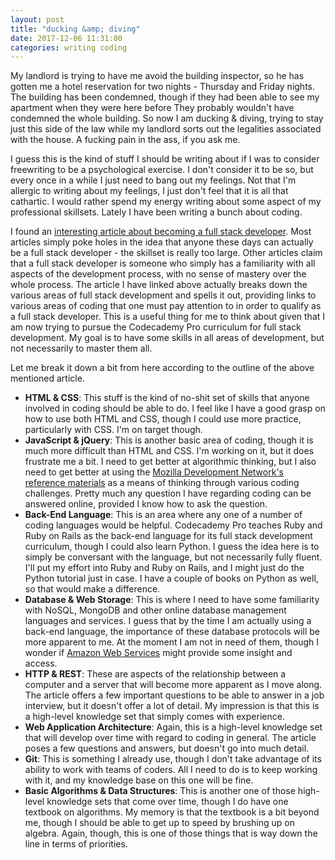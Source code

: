 ```yaml
---
layout: post
title: "ducking &amp; diving"
date: 2017-12-06 11:31:00
categories: writing coding
---
```


My landlord is trying to have me avoid the building inspector, so he has gotten me a hotel reservation for two nights - Thursday and Friday nights. The building has been condemned, though if they had been able to see my apartment when they were here before They probably wouldn't have condemned the whole building. So now I am ducking &amp; diving, trying to stay just this side of the law while my landlord sorts out the legalities associated with the house. A fucking pain in the ass, if you ask me.

I guess this is the kind of stuff I should be writing about if I was to consider freewriting to be a psychological exercise. I don't consider it to be so, but every once in a while I just need to bang out my feelings. Not that I'm allergic to writing about my feelings, I just don't feel that it is all that cathartic. I would rather spend my energy writing about some aspect of my professional skillsets. Lately I have been writing a bunch about coding.

I found an [interesting article about becoming a full stack developer](https://medium.com/coderbyte/a-guide-to-becoming-a-full-stack-developer-in-2017-5c3c08a1600c). Most articles simply poke holes in the idea that anyone these days can actually be a full stack developer - the skillset is really too large. Other articles claim that a full stack developer is someone who simply has a familiarity with all aspects of the development process, with no sense of mastery over the whole process. The article I have linked above actually breaks down the various areas of full stack development and spells it out, providing links to various areas of coding that one must pay attention to in order to qualify as a full stack developer. This is a useful thing for me to think about given that I am now trying to pursue the Codecademy Pro curriculum for full stack development. My goal is to have some skills in all areas of development, but not necessarily to master them all.

Let me break it down a bit from here according to the outline of the above mentioned article.

* **HTML &amp; CSS**: This stuff is the kind of no-shit set of skills that anyone involved in coding should be able to do. I feel like I have a good grasp on how to use both HTML and CSS, though I could use more practice, particularly with CSS. I'm on target though.
* **JavaScript &amp; jQuery**: This is another basic area of coding, though it is much more difficult than HTML and CSS. I'm working on it, but it does frustrate me a bit. I need to get better at algorithmic thinking, but I also need to get better at using the [Mozilla Development Network's reference materials](https://developer.mozilla.org/en-US/) as a means of thinking through various coding challenges. Pretty much any question I have regarding coding can be answered online, provided I know how to ask the question.
* **Back-End Language**: This is an area where any one of a number of coding languages would be helpful. Codecademy Pro teaches Ruby and Ruby on Rails as the back-end language for its full stack development curriculum, though I could also learn Python. I guess the idea here is to simply be conversant with the language, but not necessarily fully fluent. I'll put my effort into Ruby and Ruby on Rails, and I might just do the Python tutorial just in case. I have a couple of books on Python as well, so that would make a difference.
* **Database &amp; Web Storage**: This is where I need to have some familiarity with NoSQL, MongoDB and other online database management languages and services. I guess that by the time I am actually using a back-end language, the importance of these database protocols will be more apparent to me. At the moment I am not in need of them, though I wonder if [Amazon Web Services](https://aws.amazon.com/) might provide some insight and access.
* **HTTP &amp; REST**: These are aspects of the relationship between a computer and a server that will become more apparent as I move along. The article offers a few important questions to be able to answer in a job interview, but it doesn't offer a lot of detail. My impression is that this is a high-level knowledge set that simply comes with experience.
* **Web Application Architecture**: Again, this is a high-level knowledge set that will develop over time with regard to coding in general. The article poses a few questions and answers, but doesn't go into much detail.
* **Git**: This is something I already use, though I don't take advantage of its ability to work with teams of coders. All I need to do is to keep working with it, and my knowledge base on this one will be fine.
* **Basic Algorithms &amp; Data Structures**: This is another one of those high-level knowledge sets that come over time, though I do have one textbook on algorithms. My memory is that the textbook is a bit beyond me, though I should be able to get up to speed by brushing up on algebra. Again, though, this is one of those things that is way down the line in terms of priorities.
